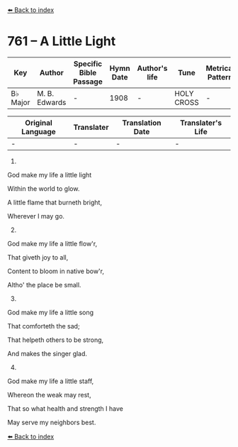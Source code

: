 [⬅️ Back to index](../README.md)

# 761 – A Little Light

Key | Author   | Specific Bible Passage     |Hymn Date |Author's life |Tune |Metrical Pattern   |Composer/Source
-- | --------- | ---------------------------|----------|--------------|-----|-------------------|-------------  
B♭ Major |M. B. Edwards |- |1908 |- |HOLY CROSS |- |Mendelssohn

Original Language | Translater | Translation Date   | Translater's Life  
----------------- | --------- | --------------------|-------------     
\- |- |- |-




1.

God make my life a little light 

Within the world to glow.

A little flame that burneth bright,

Wherever I may go.



2.

God make my life a little flow'r,

That giveth joy to all,

Content to bloom in native bow'r,

Altho' the place be small.



3.

God make my life a little song

That comforteth the sad;

That helpeth others to be strong,

And makes the singer glad.



4.

God make my life a little staff,

Whereon the weak may rest,

That so what health and strength I have

May serve my neighbors best.



[⬅️ Back to index](../README.md)
